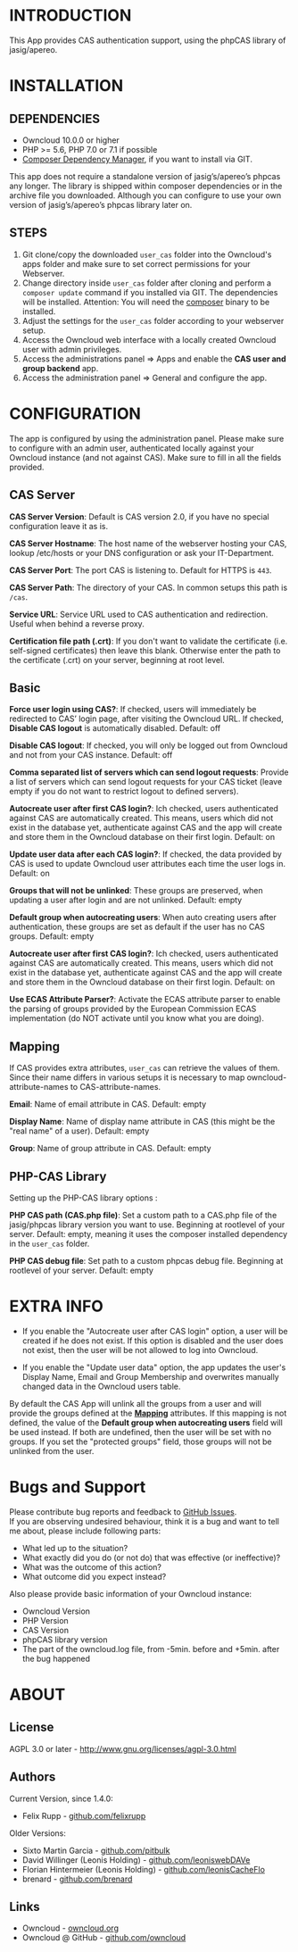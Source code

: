 INTRODUCTION
============

This App provides CAS authentication support, using the phpCAS library of jasig/apereo.


INSTALLATION
============

DEPENDENCIES
-------------------

* Owncloud 10.0.0 or higher
* PHP >= 5.6, PHP 7.0 or 7.1 if possible
* [Composer Dependency Manager](https://getcomposer.org/), if you want to install via GIT.

This app does not require a standalone version of jasig’s/apereo’s phpcas any longer. The library is shipped within composer dependencies or in the archive file you downloaded. Although you can configure to use your own version of jasig’s/apereo’s phpcas library later on.


STEPS
-----

1. Git clone/copy the downloaded `user_cas` folder into the Owncloud's apps folder and make sure to set correct permissions for your Webserver.
2. Change directory inside `user_cas` folder after cloning and perform a `composer update` command if you installed via GIT. The dependencies will be installed. Attention: You will need the [composer](https://getcomposer.org/doc/00-intro.md#installation-linux-unix-osx) binary to be installed.
3. Adjust the settings for the `user_cas` folder according to your webserver setup.
4. Access the Owncloud web interface with a locally created Owncloud user with admin privileges.
5. Access the administrations panel => Apps and enable the **CAS user and group backend** app.
6. Access the administration panel => General and configure the app.


CONFIGURATION
=============

The app is configured by using the administration panel. Please make sure to configure with an admin user, authenticated locally against your Owncloud instance (and not against CAS). Make sure to fill in all the fields provided.


CAS Server
----------

**CAS Server Version**: Default is CAS version 2.0, if you have no special configuration leave it as is.

**CAS Server Hostname**: The host name of the webserver hosting your CAS, lookup /etc/hosts or your DNS configuration or ask your IT-Department.

**CAS Server Port**: The port CAS is listening to. Default for HTTPS is `443`.

**CAS Server Path**: The directory of your CAS. In common setups this path is `/cas`. 

**Service URL**: Service URL used to CAS authentication and redirection. Useful when behind a reverse proxy.

**Certification file path (.crt)**: If you don't want to validate the certificate (i.e. self-signed certificates) then leave this blank. Otherwise enter the path to the certificate (.crt) on your server, beginning at root level.


Basic
-----

**Force user login using CAS?**: If checked, users will immediately be redirected to CAS’ login page, after visiting the Owncloud URL. If checked, **Disable CAS logout** is automatically disabled. Default: off

**Disable CAS logout**: If checked, you will only be logged out from Owncloud and not from your CAS instance. Default: off

**Comma separated list of servers which can send logout requests**: Provide a list of servers which can send logout requests for your CAS ticket (leave empty if you do not want to restrict logout to defined servers).

**Autocreate user after first CAS login?**: Ich checked, users authenticated against CAS are automatically created. This means, users which did not exist in the database yet, authenticate against CAS and the app will create and store them in the Owncloud database on their first login. Default: on

**Update user data after each CAS login?**: If checked, the data provided by CAS is used to update Owncloud user attributes each time the user logs in. Default: on

**Groups that will not be unlinked**: These groups are preserved, when updating a user after login and are not unlinked. Default: empty

**Default group when autocreating users**: When auto creating users after authentication, these groups are set as default if the user has no CAS groups. Default: empty

**Autocreate user after first CAS login?**: Ich checked, users authenticated against CAS are automatically created. This means, users which did not exist in the database yet, authenticate against CAS and the app will create and store them in the Owncloud database on their first login. Default: on

**Use ECAS Attribute Parser?**: Activate the ECAS attribute parser to enable the parsing of groups provided by the European Commission ECAS implementation (do NOT activate until you know what you are doing).

<!-- **Link to LDAP backend**: Link CAS authentication with LDAP users and groups backend to use the same owncloud user as if the user was logged in via LDAP. -->


<a name="mapping"></a>

Mapping
-------

If CAS provides extra attributes, `user_cas` can retrieve the values of them. Since their name differs in various setups it is necessary to map owncloud-attribute-names to CAS-attribute-names.

**Email**: Name of email attribute in CAS. Default: empty

**Display Name**: Name of display name attribute in CAS (this might be the "real name" of a user). Default: empty

**Group**: Name of group attribute in CAS. Default: empty


PHP-CAS Library
---------------

Setting up the PHP-CAS library options :

**PHP CAS path (CAS.php file)**: Set a custom path to a CAS.php file of the jasig/phpcas library version you want to use. Beginning at rootlevel of your server. Default: empty, meaning it uses the composer installed dependency in the `user_cas` folder.

**PHP CAS debug file**: Set path to a custom phpcas debug file. Beginning at rootlevel of your server. Default: empty

EXTRA INFO
==========

* If you enable the "Autocreate user after CAS login" option, a user will be created if he does not exist. If this option is disabled and the user does not exist, then the user will be not allowed to log into Owncloud. <!-- You might not want this if you check "Link to LDAP backend" -->

* If you enable the "Update user data" option, the app updates the user's Display Name, Email and Group Membership and overwrites manually changed data in the Owncloud users table.

By default the CAS App will unlink all the groups from a user and will provide the groups defined at the [**Mapping**](#mapping) attributes. If this mapping is not defined, the value of the **Default group when autocreating users** field will be used instead. If both are undefined, then the user will be set with no groups.
If you set the "protected groups" field, those groups will not be unlinked from the user.

Bugs and Support
==============

Please contribute bug reports and feedback to [GitHub Issues](https://github.com/felixrupp/user_cas/issues).  
If you are observing undesired behaviour, think it is a bug and want to tell me about, please include following parts:
* What led up to the situation?
* What exactly did you do (or not do) that was effective (or ineffective)?
* What was the outcome of this action?
* What outcome did you expect instead?

Also please provide basic information of your Owncloud instance:
* Owncloud Version
* PHP Version
* CAS Version
* phpCAS library version
* The part of the owncloud.log file, from -5min. before and +5min. after the bug happened

ABOUT
=====

License
-------

AGPL 3.0 or later - http://www.gnu.org/licenses/agpl-3.0.html

Authors
-------

Current Version, since 1.4.0:
* Felix Rupp - [github.com/felixrupp](https://github.com/felixrupp)

Older Versions:
* Sixto Martin Garcia - [github.com/pitbulk](https://github.com/pitbulk)
* David Willinger (Leonis Holding) - [github.com/leoniswebDAVe](https://github.com/leoniswebDAVe)
* Florian Hintermeier (Leonis Holding)  - [github.com/leonisCacheFlo](https://github.com/leonisCacheFlo)
* brenard - [github.com/brenard](https://github.com/brenard)

Links
-------
* Owncloud - [owncloud.org](http://www.owncloud.org)
* Owncloud @ GitHub - [github.com/owncloud](https://github.com/owncloud)